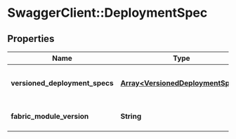 # SwaggerClient::DeploymentSpec

## Properties
Name | Type | Description | Notes
------------ | ------------- | ------------- | -------------
**versioned_deployment_specs** | [**Array&lt;VersionedDeploymentSpec&gt;**](VersionedDeploymentSpec.md) | List of Versioned deployment specs | 
**fabric_module_version** | **String** | version of fabric module | 


